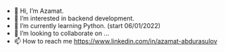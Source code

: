 - 👋 Hi, I’m Azamat.
- 👀 I’m interested in backend development.
- 🌱 I’m currently learning Python. (start 06/01/2022)
- 💞️ I’m looking to collaborate on ...
- 📫 How to reach me https://www.linkedin.com/in/azamat-abdurasulov

<!---
azamatabdurasulov/azamatabdurasulov is a ✨ special ✨ repository because its `README.md` (this file) appears on your GitHub profile.
You can click the Preview link to take a look at your changes.
--->
